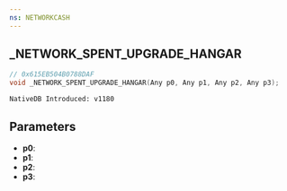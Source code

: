```yaml
---
ns: NETWORKCASH
---
```

## _NETWORK_SPENT_UPGRADE_HANGAR

```c
// 0x615EB504B0788DAF
void _NETWORK_SPENT_UPGRADE_HANGAR(Any p0, Any p1, Any p2, Any p3);
```

```
NativeDB Introduced: v1180
```

## Parameters
* **p0**:
* **p1**:
* **p2**:
* **p3**:
